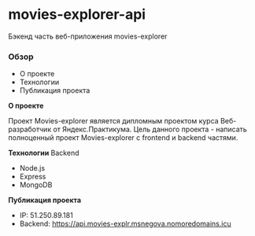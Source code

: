 # movies-explorer-api
Бэкенд часть веб-приложения movies-explorer

### Обзор

- О проекте
- Технологии
- Публикация проекта

**О проекте**

Проект Movies-explorer является дипломным проектом курса Веб-разработчик от Яндекс.Практикума. Цель данного проекта - написать полноценный проект Movies-explorer с frontend и backend частями.

**Технологии**
Backend

- Node.js
- Express
- MongoDB

**Публикация проекта**

- IP: 51.250.89.181
- Backend: https://api.movies-explr.msnegova.nomoredomains.icu
